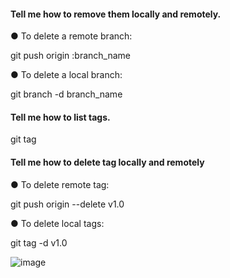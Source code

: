 #### Tell me how to remove them locally and remotely.
● To delete a remote branch:

git push origin :branch_name

● To delete a local branch:

git branch -d branch_name

#### Tell me how to list tags.
git tag 

#### Tell me how to delete tag locally and remotely
● To delete remote tag:

git push origin --delete v1.0

● To delete local tags:

git tag -d v1.0

![image](download.jpeg)


